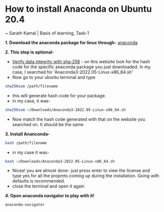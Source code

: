# How to install Anaconda on Ubuntu 20.4
~ Sarath Kamal | Basis of learning, Task-1

**1. Download the anaconda package for linux through-** [anaconda](https://www.anaconda.com/download/#linux)

**2. This step is optional-**
- [Verify data integrity with sha-256](https://docs.anaconda.com/anaconda/install/hashes/) - on this website look for the hash code for the specific anaconda package you just downloaded. In my case, I searched for 'Anaconda3-2022.05-Linux-x86_64.sh'
- Now go to your ubuntu terminal and type
```sh
sha256sum /path/filename
``` 
- this will generate hash code for your package.
- in my case, it was-
```sh
sha256sum ~/Downloads/Anaconda3-2022.05-Linux-x86_64.sh
```
- Now match the hash code generated with that on the website you searched on. It should be the same

**3. Install Ananconda-** 
```sh
bash /path/filename
```
- in my case it was-
```sh
bash ~/Downloads/Anaconda3-2022.05-Linux-x86_64.sh
```
- Nicee! you are almost done- just press enter to view the license and type yes for all the propmts coming up during the installation. Going with defaults is recommended.
- close the terminal and open it again

**4. Open anaconda navigator to play with it!**
```sh 
anaconda-navigator
```

